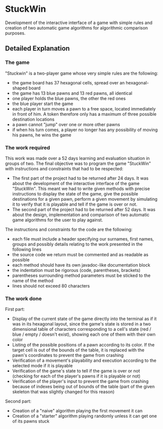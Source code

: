 # StuckWin
Development of the interactive interface of a game with simple rules and creation of two automatic game algorithms for algorithmic comparison purposes.

## Detailed Explanation
### The game
"Stuckwin" is a two-player game whose very simple rules are the following:
* the game board has 37 hexagonal cells, spread over an hexagonal-shaped board
* the game has 13 blue pawns and 13 red pawns, all identical
* one player holds the blue pawns, the other the red ones
* the blue player start the game
* each player in turn moves a pawn to a free space, located immediately in front of him. A token therefore only has a maximum of three possible destination locations
* a pawn cannot "jump" over one or more other pawns
* if when his turn comes, a player no longer has any possibility of moving his pawns, he wins the game
### The work required
This work was made over a 52 days learning and evaluation situation in groups of two. The final objective was to program the game "StuckWin" with instructions and constraints that had to be respected:
* The first part of the project had to be returned after 24 days. It was about the development of the interactive interface of the game "StuckWin". This meant we had to write given methods with precise instructions to display the state of the game, give the possible destinations for a given pawn, perform a given movement by simulating it to verify that it is playable and tell if the game is over or not.
* The second part of the project had to be returned after 52 days. It was about the design, implementation and comparison of two automatic game algorithms for the user to play against.

The instructions and constraints for the code are the following:
* each file must include a header specifying our surnames, first names, groups and possibly details relating to the work presented in the following lines
* the source code we return must be commented and as readable as possible
* each method should have its own javadoc-like documentation block
* the indentation must be rigorous (code, parentheses, brackets)
* parentheses surrounding method parameters must be sticked to the name of the method
* lines should not exceed 80 characters
### The work done
First part:
* Display of the current state of the game directly into the terminal as if it was in its hexagonal layout, since the game's state is stored in a two dimensional table of characters corresponding to a cell's state (red / blue / empty / doesn't exist), showing each one of them with their own color
* Listing of the possible positions of a pawn according to its color. If the target cell is out of the bounds of the table, it is replaced with the pawn's coordinates to prevent the game from crashing
* Verification of a movement's playability and execution according to the selected mode if it is playable
* Verification of the game's state to tell if the game is over or not (checking for each of the player's pawns if it is playable or not)
* Verification of the player's input to prevent the game from crashing because of indexes being out of bounds of the table (part of the given skeleton that was slightly changed for this reason)

Second part:
* Creation of a "naive" algorithm playing the first movement it can
* Creation of a "starter" algorithm playing randomly unless it can get one of its pawns stuck
